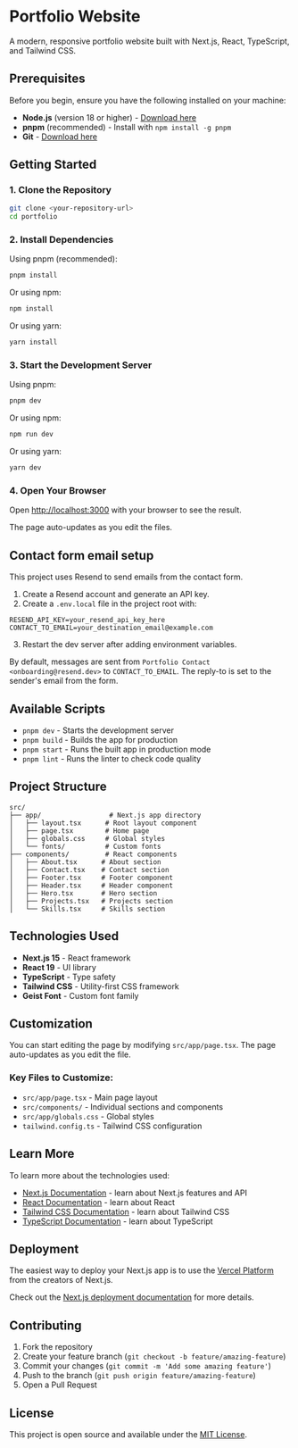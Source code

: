 # Portfolio Website

A modern, responsive portfolio website built with Next.js, React, TypeScript, and Tailwind CSS.

## Prerequisites

Before you begin, ensure you have the following installed on your machine:

- **Node.js** (version 18 or higher) - [Download here](https://nodejs.org/)
- **pnpm** (recommended) - Install with `npm install -g pnpm`
- **Git** - [Download here](https://git-scm.com/)

## Getting Started

### 1. Clone the Repository

```bash
git clone <your-repository-url>
cd portfolio
```

### 2. Install Dependencies

Using pnpm (recommended):
```bash
pnpm install
```

Or using npm:
```bash
npm install
```

Or using yarn:
```bash
yarn install
```

### 3. Start the Development Server

Using pnpm:
```bash
pnpm dev
```

Or using npm:
```bash
npm run dev
```

Or using yarn:
```bash
yarn dev
```

### 4. Open Your Browser

Open [http://localhost:3000](http://localhost:3000) with your browser to see the result.

The page auto-updates as you edit the files.

## Contact form email setup

This project uses Resend to send emails from the contact form.

1. Create a Resend account and generate an API key.
2. Create a `.env.local` file in the project root with:

```
RESEND_API_KEY=your_resend_api_key_here
CONTACT_TO_EMAIL=your_destination_email@example.com
```

3. Restart the dev server after adding environment variables.

By default, messages are sent from `Portfolio Contact <onboarding@resend.dev>` to `CONTACT_TO_EMAIL`. The reply-to is set to the sender's email from the form.

## Available Scripts

- `pnpm dev` - Starts the development server
- `pnpm build` - Builds the app for production
- `pnpm start` - Runs the built app in production mode
- `pnpm lint` - Runs the linter to check code quality

## Project Structure

```
src/
├── app/                 # Next.js app directory
│   ├── layout.tsx      # Root layout component
│   ├── page.tsx        # Home page
│   ├── globals.css     # Global styles
│   └── fonts/          # Custom fonts
├── components/         # React components
│   ├── About.tsx      # About section
│   ├── Contact.tsx    # Contact section
│   ├── Footer.tsx     # Footer component
│   ├── Header.tsx     # Header component
│   ├── Hero.tsx       # Hero section
│   ├── Projects.tsx   # Projects section
│   └── Skills.tsx     # Skills section
```

## Technologies Used

- **Next.js 15** - React framework
- **React 19** - UI library
- **TypeScript** - Type safety
- **Tailwind CSS** - Utility-first CSS framework
- **Geist Font** - Custom font family

## Customization

You can start editing the page by modifying `src/app/page.tsx`. The page auto-updates as you edit the file.

### Key Files to Customize:

- `src/app/page.tsx` - Main page layout
- `src/components/` - Individual sections and components
- `src/app/globals.css` - Global styles
- `tailwind.config.ts` - Tailwind CSS configuration

## Learn More

To learn more about the technologies used:

- [Next.js Documentation](https://nextjs.org/docs) - learn about Next.js features and API
- [React Documentation](https://react.dev/) - learn about React
- [Tailwind CSS Documentation](https://tailwindcss.com/docs) - learn about Tailwind CSS
- [TypeScript Documentation](https://www.typescriptlang.org/docs/) - learn about TypeScript

## Deployment

The easiest way to deploy your Next.js app is to use the [Vercel Platform](https://vercel.com/new?utm_medium=default-template&filter=next.js&utm_source=create-next-app&utm_campaign=create-next-app-readme) from the creators of Next.js.

Check out the [Next.js deployment documentation](https://nextjs.org/docs/app/building-your-application/deploying) for more details.

## Contributing

1. Fork the repository
2. Create your feature branch (`git checkout -b feature/amazing-feature`)
3. Commit your changes (`git commit -m 'Add some amazing feature'`)
4. Push to the branch (`git push origin feature/amazing-feature`)
5. Open a Pull Request

## License

This project is open source and available under the [MIT License](LICENSE).
